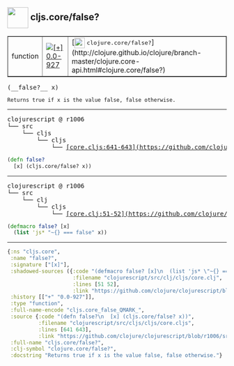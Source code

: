 ## <img width="48px" valign="middle" src="http://i.imgur.com/Hi20huC.png"> cljs.core/false?

 <table border="1">
<tr>
<td>function</td>
<td><a href="https://github.com/cljsinfo/api-refs/tree/0.0-927"><img valign="middle" alt="[+] 0.0-927" src="https://img.shields.io/badge/+-0.0--927-lightgrey.svg"></a> </td>
<td>
[<img height="24px" valign="middle" src="http://i.imgur.com/1GjPKvB.png"> <samp>clojure.core/false?</samp>](http://clojure.github.io/clojure/branch-master/clojure.core-api.html#clojure.core/false?)
</td>
</tr>
</table>

 <samp>
(__false?__ x)<br>
</samp>

```
Returns true if x is the value false, false otherwise.
```

---

 <pre>
clojurescript @ r1006
└── src
    └── cljs
        └── cljs
            └── <ins>[core.cljs:641-643](https://github.com/clojure/clojurescript/blob/r1006/src/cljs/cljs/core.cljs#L641-L643)</ins>
</pre>

```clj
(defn false?
  [x] (cljs.core/false? x))
```


---

 <pre>
clojurescript @ r1006
└── src
    └── clj
        └── cljs
            └── <ins>[core.clj:51-52](https://github.com/clojure/clojurescript/blob/r1006/src/clj/cljs/core.clj#L51-L52)</ins>
</pre>

```clj
(defmacro false? [x]
  (list 'js* "~{} === false" x))
```

---

```clj
{:ns "cljs.core",
 :name "false?",
 :signature ["[x]"],
 :shadowed-sources ({:code "(defmacro false? [x]\n  (list 'js* \"~{} === false\" x))",
                     :filename "clojurescript/src/clj/cljs/core.clj",
                     :lines [51 52],
                     :link "https://github.com/clojure/clojurescript/blob/r1006/src/clj/cljs/core.clj#L51-L52"}),
 :history [["+" "0.0-927"]],
 :type "function",
 :full-name-encode "cljs.core_false_QMARK_",
 :source {:code "(defn false?\n  [x] (cljs.core/false? x))",
          :filename "clojurescript/src/cljs/cljs/core.cljs",
          :lines [641 643],
          :link "https://github.com/clojure/clojurescript/blob/r1006/src/cljs/cljs/core.cljs#L641-L643"},
 :full-name "cljs.core/false?",
 :clj-symbol "clojure.core/false?",
 :docstring "Returns true if x is the value false, false otherwise."}

```
